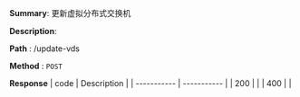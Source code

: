 **Summary**: 更新虚拟分布式交换机

**Description**:

**Path** : /update-vds

**Method** : `POST`

**Response**
| code      | Description |
| ----------- | ----------- |
|  200   |       |
|  400   |       |

